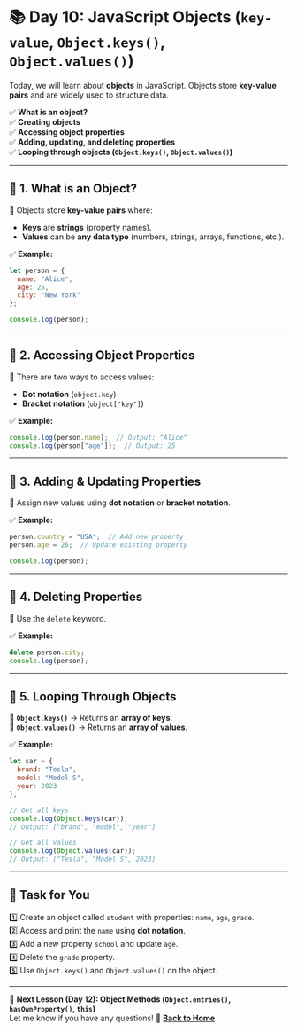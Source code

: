 # **📚 Day 10: JavaScript Objects (`key-value`, `Object.keys()`, `Object.values()`)**  

Today, we will learn about **objects** in JavaScript. Objects store **key-value pairs** and are widely used to structure data.  

✅ **What is an object?**  
✅ **Creating objects**  
✅ **Accessing object properties**  
✅ **Adding, updating, and deleting properties**  
✅ **Looping through objects (`Object.keys()`, `Object.values()`)**  

---

## **🔹 1. What is an Object?**  
📌 Objects store **key-value pairs** where:  
- **Keys** are **strings** (property names).  
- **Values** can be **any data type** (numbers, strings, arrays, functions, etc.).  

✅ **Example:**  
```js
let person = {
  name: "Alice",
  age: 25,
  city: "New York"
};

console.log(person);
```
---

## **🔹 2. Accessing Object Properties**  
📌 There are two ways to access values:  
- **Dot notation** (`object.key`)  
- **Bracket notation** (`object["key"]`)  

✅ **Example:**  
```js
console.log(person.name);  // Output: "Alice"
console.log(person["age"]);  // Output: 25
```

---

## **🔹 3. Adding & Updating Properties**  
📌 Assign new values using **dot notation** or **bracket notation**.  

✅ **Example:**  
```js
person.country = "USA";  // Add new property
person.age = 26;  // Update existing property

console.log(person);
```

---

## **🔹 4. Deleting Properties**  
📌 Use the `delete` keyword.  

✅ **Example:**  
```js
delete person.city;
console.log(person);
```

---

## **🔹 5. Looping Through Objects**  
📌 **`Object.keys()`** → Returns an **array of keys**.  
📌 **`Object.values()`** → Returns an **array of values**.  

✅ **Example:**  
```js
let car = {
  brand: "Tesla",
  model: "Model S",
  year: 2023
};

// Get all keys
console.log(Object.keys(car));  
// Output: ["brand", "model", "year"]

// Get all values
console.log(Object.values(car));  
// Output: ["Tesla", "Model S", 2023]
```

---

## **📝 Task for You**  
1️⃣ Create an object called `student` with properties: `name`, `age`, `grade`.  
2️⃣ Access and print the `name` using **dot notation**.  
3️⃣ Add a new property `school` and update `age`.  
4️⃣ Delete the `grade` property.  
5️⃣ Use `Object.keys()` and `Object.values()` on the object.  

---

🎯 **Next Lesson (Day 12): Object Methods (`Object.entries()`, `hasOwnProperty()`, `this`)**  
Let me know if you have any questions! 🚀
[**Back to Home**](../../../)